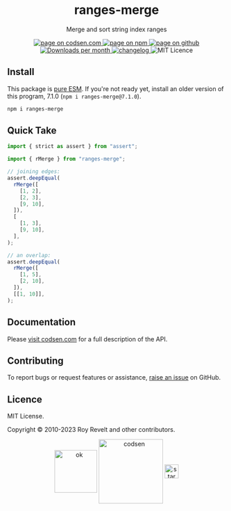 <h1 align="center">ranges-merge</h1>

<p align="center">Merge and sort string index ranges</p>

<p align="center">
  <a href="https://codsen.com/os/ranges-merge" rel="nofollow noreferrer noopener">
    <img src="https://img.shields.io/badge/-codsen-blue?style=flat-square" alt="page on codsen.com">
  </a>
  <a href="https://www.npmjs.com/package/ranges-merge" rel="nofollow noreferrer noopener">
    <img src="https://img.shields.io/badge/-npm-blue?style=flat-square" alt="page on npm">
  </a>
  <a href="https://github.com/codsen/codsen/tree/main/packages/ranges-merge" rel="nofollow noreferrer noopener">
    <img src="https://img.shields.io/badge/-github-blue?style=flat-square" alt="page on github">
  </a>
  <a href="https://npmcharts.com/compare/ranges-merge?interval=30" rel="nofollow noreferrer noopener" target="_blank">
    <img src="https://img.shields.io/npm/dm/ranges-merge.svg?style=flat-square" alt="Downloads per month">
  </a>
  <a href="https://codsen.com/os/ranges-merge/changelog" rel="nofollow noreferrer noopener">
    <img src="https://img.shields.io/badge/changelog-here-brightgreen?style=flat-square" alt="changelog">
  </a>
  <img src="https://img.shields.io/badge/licence-MIT-brightgreen.svg?style=flat-square" alt="MIT Licence">
</p>

## Install

This package is [pure ESM](https://gist.github.com/sindresorhus/a39789f98801d908bbc7ff3ecc99d99c). If you're not ready yet, install an older version of this program, 7.1.0 (`npm i ranges-merge@7.1.0`).

```bash
npm i ranges-merge
```

## Quick Take

```js
import { strict as assert } from "assert";

import { rMerge } from "ranges-merge";

// joining edges:
assert.deepEqual(
  rMerge([
    [1, 2],
    [2, 3],
    [9, 10],
  ]),
  [
    [1, 3],
    [9, 10],
  ],
);

// an overlap:
assert.deepEqual(
  rMerge([
    [1, 5],
    [2, 10],
  ]),
  [[1, 10]],
);
```

## Documentation

Please [visit codsen.com](https://codsen.com/os/ranges-merge/) for a full description of the API.

## Contributing

To report bugs or request features or assistance, [raise an issue](https://github.com/codsen/codsen/issues/new/choose) on GitHub.

## Licence

MIT License.

Copyright © 2010-2023 Roy Revelt and other contributors.

<p align="center"><img src="https://codsen.com/images/png-codsen-ok.png" width="98" alt="ok" align="center"> <img src="https://codsen.com/images/png-codsen-1.png" width="148" alt="codsen" align="center"> <img src="https://codsen.com/images/png-codsen-star-small.png" width="32" alt="star" align="center"></p>

